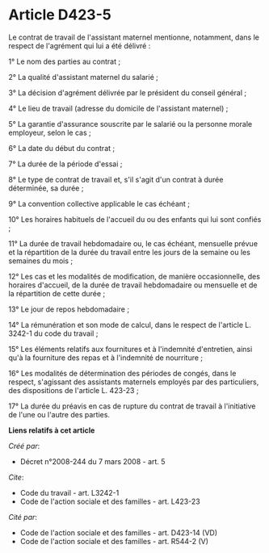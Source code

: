 # Article D423-5

Le contrat de travail de l'assistant maternel mentionne, notamment, dans le respect de l'agrément qui lui a été délivré : 

1° Le nom des parties au contrat ; 

2° La qualité d'assistant maternel du salarié ; 

3° La décision d'agrément délivrée par le président du conseil général ; 

4° Le lieu de travail (adresse du domicile de l'assistant maternel) ; 

5° La garantie d'assurance souscrite par le salarié ou la personne morale employeur, selon le cas ; 

6° La date du début du contrat ; 

7° La durée de la période d'essai ; 

8° Le type de contrat de travail et, s'il s'agit d'un contrat à durée déterminée, sa durée ; 

9° La convention collective applicable le cas échéant ; 

10° Les horaires habituels de l'accueil du ou des enfants qui lui sont confiés ; 

11° La durée de travail hebdomadaire ou, le cas échéant, mensuelle prévue et la répartition de la durée du travail entre les
jours de la semaine ou les semaines du mois ; 

12° Les cas et les modalités de modification, de manière occasionnelle, des horaires d'accueil, de la durée de travail
hebdomadaire ou mensuelle et de la répartition de cette durée ; 

13° Le jour de repos hebdomadaire ; 

14° La rémunération et son mode de calcul, dans le respect de l'article L. 3242-1 du code du travail ; 

15° Les éléments relatifs aux fournitures et à l'indemnité d'entretien, ainsi qu'à la fourniture des repas et à l'indemnité
de nourriture ; 

16° Les modalités de détermination des périodes de congés, dans le respect, s'agissant des assistants maternels employés par
des particuliers, des dispositions de l'article L. 423-23 ; 

17° La durée du préavis en cas de rupture du contrat de travail à l'initiative de l'une ou l'autre des parties.

**Liens relatifs à cet article**

_Créé par_:

  - Décret n°2008-244 du 7 mars 2008 - art. 5

_Cite_:

  - Code du travail - art. L3242-1
  - Code de l'action sociale et des familles - art. L423-23

_Cité par_:

  - Code de l'action sociale et des familles - art. D423-14 (VD)
  - Code de l'action sociale et des familles - art. R544-2 (V)
